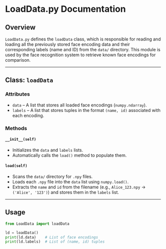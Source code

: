 # LoadData.py Documentation

## Overview

`LoadData.py` defines the `loadData` class, which is responsible for reading and loading all the previously stored face encoding data and their corresponding labels (name and ID) from the `data/` directory. This module is used by the face recognition system to retrieve known face encodings for comparison.

---

## Class: `loadData`

### Attributes

- `data` – A list that stores all loaded face encodings (`numpy.ndarray`).
- `labels` – A list that stores tuples in the format `(name, id)` associated with each encoding.

### Methods

#### `__init__(self)`
- Initializes the `data` and `labels` lists.
- Automatically calls the `load()` method to populate them.

#### `load(self)`
- Scans the `data/` directory for `.npy` files.
- Loads each `.npy` file into the `data` list using `numpy.load()`.
- Extracts the `name` and `id` from the filename (e.g., `Alice_123.npy` → `('Alice', '123')`) and stores them in the `labels` list.

---

## Usage

```python
from LoadData import loadData

ld = loadData()
print(ld.data)    # List of face encodings
print(ld.labels)  # List of (name, id) tuples
